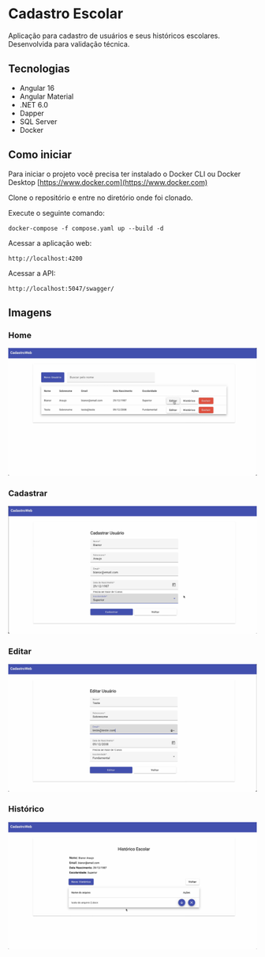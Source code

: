 # Cadastro Escolar
Aplicação para cadastro de usuários e seus históricos escolares.
Desenvolvida para validação técnica.


## Tecnologias

* Angular 16
* Angular Material
* .NET 6.0
* Dapper
* SQL Server
* Docker


## Como iniciar

Para iniciar o projeto você precisa ter instalado o Docker CLI ou Docker Desktop [https://www.docker.com](https://www.docker.com)

Clone o repositório e entre no diretório onde foi clonado.

Execute o seguinte comando:
```
docker-compose -f compose.yaml up --build -d
```

Acessar a aplicação web:
```
http://localhost:4200
```

Acessar a API:
```
http://localhost:5047/swagger/
```



## Imagens

### Home

<div align="center">
  <img src="./img/home.png">
</div>


### Cadastrar

<div align="center">
  <img src="./img/cadastro.png">
</div>


### Editar

<div align="center">
  <img src="./img/editar.png">
</div>


### Histórico

<div align="center">
  <img src="./img/historico.png">
</div>
